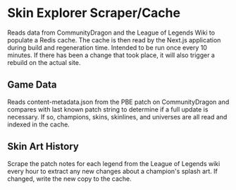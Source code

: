 # Skin Explorer Scraper/Cache

Reads data from CommunityDragon and the League of Legends Wiki to populate a
Redis cache. The cache is then read by the Next.js application during build and
regeneration time. Intended to be run once every 10 minutes. If there has been
a change that took place, it will also trigger a rebuild on the actual site.

## Game Data

Reads content-metadata.json from the PBE patch on CommunityDragon and compares
with last known patch string to determine if a full update is necessary. If
so, champions, skins, skinlines, and universes are all read and indexed in the
cache.

## Skin Art History

Scrape the patch notes for each legend from the League of Legends wiki every
hour to extract any new changes about a champion's splash art. If changed, write
the new copy to the cache.
